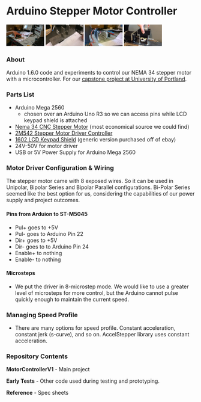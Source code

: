 # Arduino Stepper Motor Controller

<img src="pictures/driver.jpg" width="20%">
<img src="pictures/frame.jpg" width="20%">
<img src="pictures/motor.jpg" width="20%">
<img src="pictures/running.jpg" width="20%">

### About

Arduino 1.6.0 code and experiments to control our NEMA 34 stepper motor with a microcontroller. For our [capstone project at University of Portland](https://engineering.projects.up.edu/ceramicknee/).

### Parts List

- Arduino Mega 2560
  - chosen over an Arduino Uno R3 so we can access pins while LCD keypad shield is attached
- [Nema 34 CNC Stepper Motor](http://www.omc-stepperonline.com/nema-34-cnc-stepper-motor-5nm708ozin-30a-34hs383008s-p-32.html) (most economical source we could find)
- [2M542 Stepper Motor Driver Controller](http://www.sainsmart.com/cnc-2m542-stepper-motor-driver-controller-4-5a-support-nema17-23-34.html)
- [1602 LCD Keypad Shield](http://www.sainsmart.com/sainsmart-1602-lcd-keypad-shield-for-arduino-duemilanove-uno-mega2560-mega1280.html) (generic version purchased off of ebay)
- 24V-50V for motor driver
- USB or 5V Power Supply for Arduino Mega 2560

### Motor Driver Configuration & Wiring

The stepper motor came with 8 exposed wires. So it can be used in Unipolar, Bipolar Series and Bipolar Parallel configurations. Bi-Polar Series seemed like the best option for us, considering the capabilities of our power supply and project outcomes.

#### Pins from Arduion to ST-M5045

- Pul+ goes to +5V
- Pul- goes to Arduino Pin 22
- Dir+ goes to +5V
- Dir- goes to to Arduino Pin 24
- Enable+ to nothing
- Enable- to nothing

#### Microsteps

- We put the driver in 8-microstep mode. We would like to use a greater level of microsteps for more control, but the Arduino cannot pulse quickly enough to maintain the current speed.

### Managing Speed Profile

- There are many options for speed profile. Constant acceleration, constant jerk (s-curve), and so on. AccelStepper library uses constant acceleration.

### Repository Contents

**MotorControllerV1** - Main project

**Early Tests** - Other code used during testing and prototyping.

**Reference** - Spec sheets
